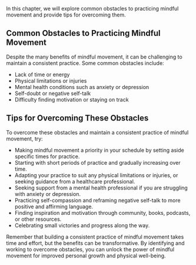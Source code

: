 
In this chapter, we will explore common obstacles to practicing mindful movement and provide tips for overcoming them.

Common Obstacles to Practicing Mindful Movement
-----------------------------------------------

Despite the many benefits of mindful movement, it can be challenging to maintain a consistent practice. Some common obstacles include:

* Lack of time or energy
* Physical limitations or injuries
* Mental health conditions such as anxiety or depression
* Self-doubt or negative self-talk
* Difficulty finding motivation or staying on track

Tips for Overcoming These Obstacles
-----------------------------------

To overcome these obstacles and maintain a consistent practice of mindful movement, try:

* Making mindful movement a priority in your schedule by setting aside specific times for practice.
* Starting with short periods of practice and gradually increasing over time.
* Adapting your practice to suit any physical limitations or injuries, or seeking guidance from a healthcare professional.
* Seeking support from a mental health professional if you are struggling with anxiety or depression.
* Practicing self-compassion and reframing negative self-talk to more positive and affirming language.
* Finding inspiration and motivation through community, books, podcasts, or other resources.
* Celebrating small victories and progress along the way.

Remember that building a consistent practice of mindful movement takes time and effort, but the benefits can be transformative. By identifying and working to overcome obstacles, you can unlock the power of mindful movement for improved personal growth and physical well-being.
